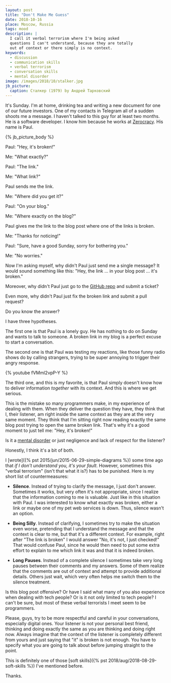 ```yaml
---
layout: post
title: "Don't Make Me Guess"
date: 2018-10-16
place: Moscow, Russia
tags: mood
description: |
  I call it verbal terrorism where I'm being asked
  questions I can't understand, because they are totally
  out of context or there simply is no context.
keywords:
  - discussion
  - communication skills
  - verbal terrorism
  - conversation skills
  - mental disorder
image: /images/2018/10/stalker.jpg
jb_picture:
  caption: Сталкер (1979) by Андрей Тарковский
---
```


It's Sunday. I'm at home, drinking tea and writing a new document for
one of our future investors. One of my contacts in Telegram all of a sudden shoots me
a message. I haven't talked to this guy for at least two months. He is
a software developer. I know him because he works at [Zerocracy](http://www.zerocracy.com).
His name is Paul.

<!--more-->

{% jb_picture_body %}

Paul: "Hey, it's broken!"

Me: "What exactly?"

Paul: "The link."

Me: "What link?"

Paul sends me the link.

Me: "Where did you get it?"

Paul: "On your blog."

Me: "Where exactly on the blog?"

Paul gives me the link to the blog post where one of the links is broken.

Me: "Thanks for noticing!"

Paul: "Sure, have a good Sunday, sorry for bothering you."

Me: "No worries."

Now I'm asking myself, why didn't Paul just send me a single message? It would
sound something like this: "Hey, the link ... in your blog post ... it's broken."

Moreover, why didn't Paul just go to the [GitHub repo](https://github.com/yegor256/blog)
and submit a ticket?

Even more, why didn't Paul just fix the broken link and submit a pull
request?

Do you know the answer?

I have three hypotheses.

The first one is that Paul is a lonely guy. He has nothing to do on Sunday and wants to
talk to someone. A broken link in my blog is a perfect excuse to start
a conversation.

The second one is that Paul was testing my reactions, like those
funny radio shows do by calling strangers, trying
to be super annoying to trigger their angry response.

{% youtube fVMml2vpP-Y %}

The third one, and this is my favorite, is that Paul simply doesn't know how
to deliver information _together_ with its context. And this is where we
get serious.

This is the mistake so many programmers make, in my experience
of dealing with them. When they deliver the question they have, they think
that I, their listener, am right inside the same context as they are at the very same
moment. They think that I'm sitting right now reading exactly the same
blog post trying to open the same broken link. That's why it's a good
moment to just tell me: "Hey, it's broken!"

Is it a [mental disorder](https://en.wikipedia.org/wiki/Schizophasia)
or just negligence and lack of respect for the listener?

Honestly, I think it's a bit of both.

I [wrote]({% pst 2015/jun/2015-06-29-simple-diagrams %}) some time ago
that _if I don't understand you, it's your fault_. However, sometimes
this "verbal terrorism" (isn't that what it is?) has to be punished.
Here is my short list of countermeasures:

  * **Silence**.
    Instead of trying to clarify the message, I just don't answer.
    Sometimes it works, but very often it's not appropriate, since I realize that
    the information coming to me is valuable. Just like in this
    situation with Paul. I was interested to know what exactly was broken,
    either a link or maybe one of my pet web services is down. Thus,
    silence wasn't an option.

  * **Being Silly**.
    Instead of clarifying, I sometimes try to make the situation even worse,
    pretending that I understand the message and that the context is clear to me,
    but that it's a different context. For example, right after "The link is broken"
    I would answer "No, it's not, I just checked!" That would confuse Paul,
    since he would then need to put some extra effort to explain to me which link it was
    and that it is indeed broken.

  * **Long Pauses**.
    Instead of a complete silence I sometimes take very long pauses between
    their comments and my answers. Some of them realize that the comments
    are out of context and attempt to provide additional details. Others just
    wait, which very often helps me switch them to the silence treatment.

Is this blog post offensive? Or have I said what many of you also experience
when dealing with tech people? Or is it not only limited to tech people? I can't be
sure, but most of these verbal terrorists I meet seem to be programmers.

Please, guys, try to be more respectful and careful in your conversations,
especially digital ones. Your listener is not your personal best friend, thinking
and doing exactly the same as you are thinking and doing right now. Always imagine that
the context of the listener is completely different from yours and just
saying that "it" is broken is not enough. You have to specify what
you are going to talk about before jumping straight to the point.

This is definitely one of those [soft skills]({% pst 2018/aug/2018-08-29-soft-skills %})
I've mentioned before.

Thanks.
